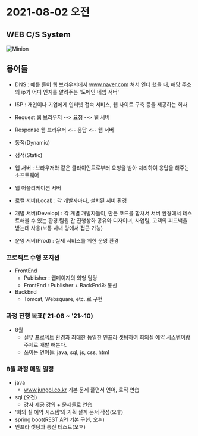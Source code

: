 # 2021-08-02 오전

## WEB C/S System
![Minion](https://mobidev.biz/wp-content/uploads/2021/07/3-tier-web-architecture.jpg)

## 용어들

+ DNS : 예를 들어 웹 브라우저에서 www.naver.com 쳐서 엔터 했을 때, 해당 주소의 ip가 어디 인지를 알려주는 '도메인 네임 서버'
+ ISP : 개인이나 기업에게 인터넷 접속 서비스, 웹 사이트 구축 등을 제공하는 회사
+ Request 웹 브라우저 --> 요청 --> 웹 서버
+ Response 웹 브라우저 <-- 응답 <-- 웹 서버
+ 동적(Dynamic)
+ 정적(Static)
+ 웹 서버 : 브라우저와 같은 클라이언트로부터 요청을 받아 처리하여 응답을 해주는 소프트웨어
+ 웹 어플리케이션 서버

+ 로컬 서버(Local) : 각 개발자마다, 설치된 서버 환경
+ 개발 서버(Develop) : 각 개별 개발자들이, 만든 코드를 합쳐서 서버 환경에서 테스트해볼 수 있는 환경.팀원 간 진행상화 공유와 디자이너, 사업팀, 고객의 피드백을 받는데 사용(보통 사내 망에서 접근 가능)
+ 운영 서버(Prod) : 실제 서비스를 위한 운영 환경

### 프로젝트 수행 포지션
+ FrontEnd
    - Publisher : 웹페이지의 외형 담당
    - FrontEnd : Publisher + BackEnd와 통신
+ BackEnd
    - Tomcat, Websquare, etc..로 구현

### 과정 진행 목표('21-08 ~ '21~10)
+ 8월
    - 실무 프로젝트 환경과 최대한 동일한 인프라 셋팅하여 회의실 예약 시스템이랑 주제로 개발 해본다.
    - 쓰이는 언어들: java, sql, js, css, html
### 8월 과정 매일 일정
+ java
    - www.jungol.co.kr 기본 문제 풀면서 언어, 로직 연습
+ sql (오전)
    - 강사 제공 강의 + 문제들로 연습
+ '회의 실 예약 시스템'의 기획 설계 문서 작성(오후)
+ spring boot(REST API 기본 구현, 오후)
+ 인프라 셋팅과 통신 테스트(오후)
    